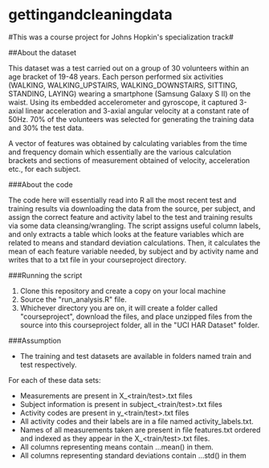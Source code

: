 gettingandcleaningdata
======================

#This was a course project for Johns Hopkin's specialization track#

##About the dataset

This dataset was a test carried out on a group of 30 volunteers within an age bracket of 19-48 years. Each person performed six activities (WALKING, WALKING_UPSTAIRS, WALKING_DOWNSTAIRS, SITTING, STANDING, LAYING) wearing a smartphone (Samsung Galaxy S II) on the waist. Using its embedded accelerometer and gyroscope, it captured 3-axial linear acceleration and 3-axial angular velocity at a constant rate of 50Hz. 70% of the volunteers was selected for generating the training data and 30% the test data. 

A vector of features was obtained by calculating variables from the time and frequency domain which essentially are the various calculation brackets and sections of measurement obtained of velocity, acceleration etc., for each subject. 

###About the code

The code here will essentially read into R all the most recent test and training results via downloading the data from the source, per subject, and assign the correct feature and activity label to the test and training results via some data cleansing/wrangling. The script assigns useful column labels, and only extracts a table which looks at the feature variables which are related to means and standard deviation calculations. Then, it calculates the mean of each feature variable needed, by subject and by activity name and writes that to a txt file in your courseproject directory.

###Running the script

1. Clone this repository and create a copy on your local machine
2. Source the "run_analysis.R" file.
3. Whichever directory you are on, it will create a folder called "courseproject", download the files, and place unzipped files from the source into this courseproject folder, all in the "UCI HAR Dataset" folder.

###Assumption

* The training and test datasets are available in folders named train and test respectively.

For each of these data sets:
* Measurements are present in X_<train/test>.txt files
* Subject information is present in subject_<train/test>.txt files
* Activity codes are present in y_<train/test>.txt files
* All activity codes and their labels are in a file named activity_labels.txt.
* Names of all measurements taken are present in file features.txt ordered and indexed as they appear in the X_<train/test>.txt files.
* All columns representing means contain ...mean() in them.
* All columns representing standard deviations contain ...std() in them
